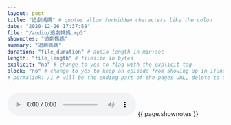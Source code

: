 ```yaml
---
layout: post
title: "追劇媽媽" # quotes allow forbidden characters like the colon
date: "2020-12-26 17:37:59"
file: "/audio/追劇媽媽.mp3"
shownotes: "追劇媽媽"
summary: "追劇媽媽"
duration: "file_duration" # audio length in min:sec
length: "file_length" # filesize in bytes
explicit: "no" # change to yes to flag with the explicit tag
block: "no" # change to yes to keep an episode from showing up in iTunes
# permalink: /1 # will be the ending part of the pages URL, delete to default to the title
---
```


<audio controls>
<source src="{{site.url}}{{site.baseurl}}{{ page.file }}" type="audio/x-mp3">
Your browser does not support the audio element.
</audio>
{{ page.shownotes }}
